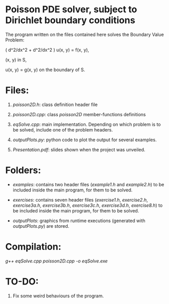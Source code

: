 # Poisson PDE solver, subject to Dirichlet boundary conditions

The program written on the files contained here solves the Boundary Value Problem:

( d^2/dx^2 + d^2/dx^2 ) u(x, y) = f(x, y), 

(x, y) in S, 

u(x, y) = g(x, y) on the boundary of S.


# Files:

1. *poisson2D.h*: class definition header file

2. *poisson2D.cpp*: class *poisson2D* member-functions definitions

3. *eqSolve.cpp*: main implementation. Depending on which problem is to be solved, include one of the problem headers.

4. *outputPlots.py*: python code to plot the output for several examples.

5. *Presentation.pdf*: slides shown when the project was unveiled.


# Folders:

- *examples*: contains two header files (*example1.h* and *example2.h*) to be included inside the main program, for them to be solved.

- *exercises*: contains seven header files (*exercise1.h*, *exercise2.h*, *exercise3a.h*, *exercise3b.h*, *exercise3c.h*, *exercise3d.h*, *exercise8.h*) to be included inside the main program, for them to be solved.

- *outputPlots*: graphics from runtime executions (generated with *outputPlots.py*) are stored.


# Compilation:

*g++ eqSolve.cpp poisson2D.cpp -o eqSolve.exe*

# TO-DO:

1. Fix some weird behaviours of the program.
